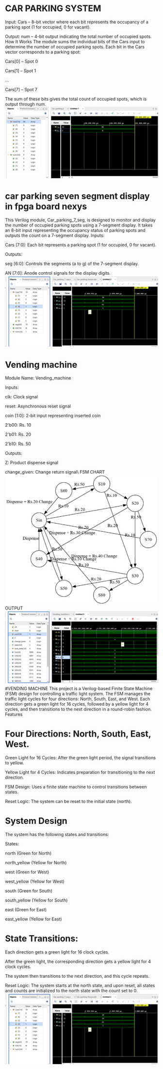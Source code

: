 # CAR PARKING SYSTEM
Input: Cars – 8-bit vector where each bit represents the occupancy of a parking spot (1 for occupied, 0 for vacant).​

Output: num – 4-bit output indicating the total number of occupied spots.
How It Works
The module sums the individual bits of the Cars input to determine the number of occupied parking spots. Each bit in the Cars vector corresponds to a parking spot:​

Cars[0] – Spot 0​

Cars[1] – Spot 1​

...​

Cars[7] – Spot 7​

The sum of these bits gives the total count of occupied spots, which is output through num.
![OUTPUT IN XILINX VIVADO](https://github.com/HAFSAYUSUF/verilog_projects/blob/main/Screenshot%202025-04-11%20072841.png?raw=true)
# car parking seven segment display in fpga board nexys
This Verilog module, Car_parking_7_seg, is designed to monitor and display the number of occupied parking spots using a 7-segment display. It takes an 8-bit input representing the occupancy status of parking spots and outputs the count on a 7-segment display.
Inputs:

Cars [7:0]: Each bit represents a parking spot (1 for occupied, 0 for vacant).​

Outputs:

seg [6:0]: Controls the segments (a to g) of the 7-segment display.​

AN [7:0]: Anode control signals for the display digits.
![OUTPUT](https://github.com/HAFSAYUSUF/verilog_projects/blob/main/Screenshot%202025-04-11%20075127.png?raw=true)
# Vending machine
Module Name: Vending_machine​

Inputs:

clk: Clock signal​

reset: Asynchronous reset signal​

coin [1:0]: 2-bit input representing inserted coin​

2'b00: Rs. 10

2'b01: Rs. 20

2'b10: Rs. 50

Outputs:

Z: Product dispense signal​

change_given: Change return signal​\\
FSM CHART
![FSM_CHAART](https://github.com/HAFSAYUSUF/verilog_projects/blob/main/graphviz%20(1).png?raw=true)
OUTPUT
![FSM_CHAART](https://github.com/HAFSAYUSUF/verilog_projects/blob/main/Screenshot%202025-04-11%20085507.png?raw=true)
#VENDING MACHINE
This project is a Verilog-based Finite State Machine (FSM) design for controlling a traffic light system. The FSM manages the traffic light cycles for four directions: North, South, East, and West. Each direction gets a green light for 16 cycles, followed by a yellow light for 4 cycles, and then transitions to the next direction in a round-robin fashion.
Features
# Four Directions: North, South, East, West.

Green Light for 16 Cycles: After the green light period, the signal transitions to yellow.

Yellow Light for 4 Cycles: Indicates preparation for transitioning to the next direction.

FSM Design: Uses a finite state machine to control transitions between states.

Reset Logic: The system can be reset to the initial state (north).
# System Design
The system has the following states and transitions:

States:

north (Green for North)

north_yellow (Yellow for North)

west (Green for West)

west_yellow (Yellow for West)

south (Green for South)

south_yellow (Yellow for South)

east (Green for East)

east_yellow (Yellow for East)
# State Transitions:

Each direction gets a green light for 16 clock cycles.

After the green light, the corresponding direction gets a yellow light for 4 clock cycles.

The system then transitions to the next direction, and this cycle repeats.

Reset Logic: The system starts at the north state, and upon reset, all states and counts are initialized to the north state with the count set to 0.
![OUTPUT](https://github.com/HAFSAYUSUF/verilog_projects/blob/main/Screenshot%202025-04-11%20075127.png?raw=true)


